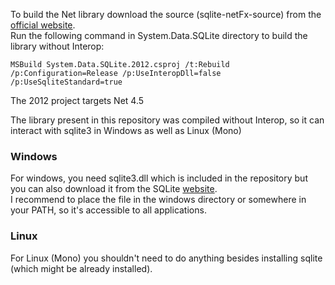 To build the Net library download the source (sqlite-netFx-source) from the [official website](http://system.data.sqlite.org/index.html/doc/trunk/www/downloads.wiki).  
Run the following command in System.Data.SQLite directory to build the library without Interop:
```
MSBuild System.Data.SQLite.2012.csproj /t:Rebuild /p:Configuration=Release /p:UseInteropDll=false /p:UseSqliteStandard=true
```  
The 2012 project targets Net 4.5  
  
The library present in this repository was compiled without Interop, so it can interact with sqlite3 in Windows as well as Linux (Mono)  

### Windows
For windows, you need sqlite3.dll which is included in the repository but you can also download it from the SQLite [website](https://www.sqlite.org/download.html).  
I recommend to place the file in the windows directory or somewhere in your PATH, so it's accessible to all applications.  

### Linux
For Linux (Mono) you shouldn't need to do anything besides installing sqlite (which might be already installed).  
